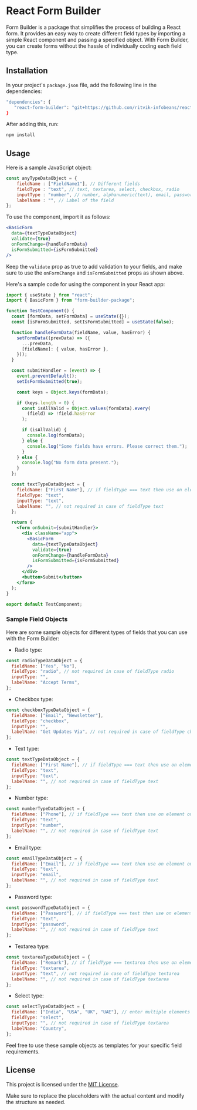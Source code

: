
# React Form Builder

Form Builder is a package that simplifies the process of building a React form. It provides an easy way to create different field types by importing a simple React component and passing a specified object. With Form Builder, you can create forms without the hassle of individually coding each field type.

## Installation

In your project's `package.json` file, add the following line in the dependencies:

```bash
"dependencies": {
   "react-form-builder": "git+https://github.com/ritvik-infobeans/react-form-builder.git"
}
```

After adding this, run:

```bash
npm install
```


## Usage

Here is a sample JavaScript object:

```javascript
const anyTypeDataObject = {
    fieldName : ["FieldName1"], // Different fields
    fieldType : "text", // text, textarea, select, checkbox, radio
    inputType : "number", // number, alphanumeric(text), email, password etc (only in case of text or textarea)
    labelName : "", // Label of the field
};
```

To use the component, import it as follows:

```jsx
<BasicForm
  data={textTypeDataObject}
  validate={true}
  onFormChange={handleFormData}
  isFormSubmitted={isFormSubmitted}
/>
```

Keep the `validate` prop as true to add validation to your fields, and make sure to use the `onFormChange` and `isFormSubmitted` props as shown above.

Here's a sample code for using the component in your React app:

```jsx
import { useState } from "react";
import { BasicForm } from "form-builder-package";

function TestComponent() {
  const [formData, setFormData] = useState({});
  const [isFormSubmitted, setIsFormSubmitted] = useState(false);

  function handleFormData(fieldName, value, hasError) {
    setFormData((prevData) => ({
      ...prevData,
      [fieldName]: { value, hasError },
    }));
  }

  const submitHandler = (event) => {
    event.preventDefault();
    setIsFormSubmitted(true);

    const keys = Object.keys(formData);

    if (keys.length > 0) {
      const isAllValid = Object.values(formData).every(
        (field) => !field.hasError
      );

      if (isAllValid) {
        console.log(formData);
      } else {
        console.log("Some fields have errors. Please correct them.");
      }
    } else {
      console.log("No form data present.");
    }
  };

  const textTypeDataObject = {
    fieldName: ["First Name"], // if fieldType === text then use on element only in array
    fieldType: "text",
    inputType: "text",
    labelName: "", // not required in case of fieldType text
  };

  return (
    <form onSubmit={submitHandler}>
      <div className="app">
        <BasicForm
          data={textTypeDataObject}
          validate={true}
          onFormChange={handleFormData}
          isFormSubmitted={isFormSubmitted}
        />
      </div>
      <button>Submit</button>
    </form>
  );
}

export default TestComponent;
```

### Sample Field Objects

Here are some sample objects for different types of fields that you can use with the Form Builder:

- Radio type:

```javascript
const radioTypeDataObject = {
  fieldName: ["Yes", "No"],
  fieldType: "radio", // not required in case of fieldType radio
  inputType: "",
  labelName: "Accept Terms",
};
```

- Checkbox type:

```javascript
const checkboxTypeDataObject = {
  fieldName: ["Email", "Newsletter"],
  fieldType: "checkbox",
  inputType: "",
  labelName: "Get Updates Via", // not required in case of fieldType checkbox
};
```

- Text type:

```javascript
const textTypeDataObject = {
  fieldName: ["First Name"], // if fieldType === text then use on element only in array
  fieldType: "text",
  inputType: "text",
  labelName: "", // not required in case of fieldType text
};
```

- Number type:

```javascript
const numberTypeDataObject = {
  fieldName: ["Phone"], // if fieldType === text then use on element only in array
  fieldType: "text",
  inputType: "number",
  labelName: "", // not required in case of fieldType text
};
```

- Email type:

```javascript
const emailTypeDataObject = {
  fieldName: ["Email"], // if fieldType === text then use on element only in array
  fieldType: "text",
  inputType: "email",
  labelName: "", // not required in case of fieldType text
};
```

- Password type:

```javascript
const passwordTypeDataObject = {
  fieldName: ["Password"], // if fieldType === text then use on element only in array
  fieldType: "text",
  inputType: "password",
  labelName: "", // not required in case of fieldType text
};
```

- Textarea type:

```javascript
const textareaTypeDataObject = {
  fieldName: ["Remark"], // if fieldType === textarea then use on element only in array
  fieldType: "textarea",
  inputType: "text", // not required in case of fieldType textarea
  labelName: "", // not required in case of fieldType textarea
};
```

- Select type:

```javascript
const selectTypeDataObject = {
  fieldName: ["India", "USA", "UK", "UAE"], // enter multiple elements for options
  fieldType: "select",
  inputType: "", // not required in case of fieldType textarea
  labelName: "Country",
};
```

Feel free to use these sample objects as templates for your specific field requirements.


## License

This project is licensed under the [MIT License](LICENSE).

Make sure to replace the placeholders with the actual content and modify the structure as needed.
